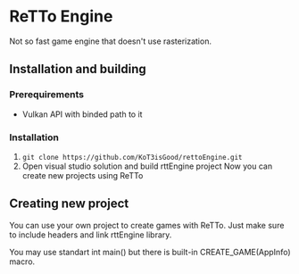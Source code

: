 # ReTTo Engine

Not so fast game engine that doesn't use rasterization. 

## Installation and building
### Prerequirements
- Vulkan API with binded path to it

### Installation
1. `git clone https://github.com/KoT3isGood/rettoEngine.git`
2. Open visual studio solution and build rttEngine project
Now you can create new projects using ReTTo

## Creating new project

You can use your own project to create games with ReTTo. Just make sure to include headers and link rttEngine library.

You may use standart int main() but there is built-in CREATE_GAME(AppInfo) macro.

